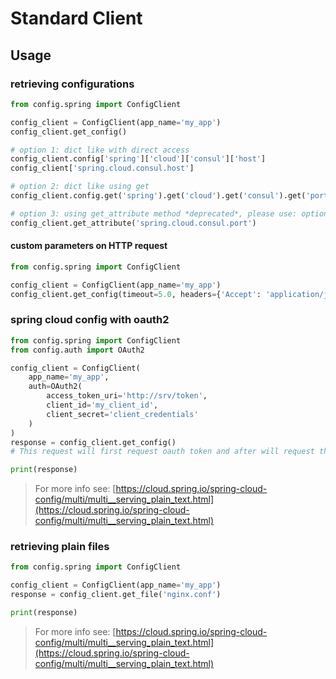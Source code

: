 # Standard Client

## Usage

### retrieving configurations

````python
from config.spring import ConfigClient

config_client = ConfigClient(app_name='my_app')
config_client.get_config()

# option 1: dict like with direct access
config_client.config['spring']['cloud']['consul']['host']
config_client['spring.cloud.consul.host']

# option 2: dict like using get
config_client.config.get('spring').get('cloud').get('consul').get('port')

# option 3: using get_attribute method *deprecated*, please use: option 1 or option 2
config_client.get_attribute('spring.cloud.consul.port')
````

#### custom parameters on HTTP request

```python
from config.spring import ConfigClient

config_client = ConfigClient(app_name='my_app')
config_client.get_config(timeout=5.0, headers={'Accept': 'application/json'})
```

### spring cloud config with oauth2

````python
from config.spring import ConfigClient
from config.auth import OAuth2

config_client = ConfigClient(
    app_name='my_app',
    auth=OAuth2(
        access_token_uri='http://srv/token',
        client_id='my_client_id',
        client_secret='client_credentials'
    )
)
response = config_client.get_config()
# This request will first request oauth token and after will request the config.

print(response)
````

> For more info see: [https://cloud.spring.io/spring-cloud-config/multi/multi__serving_plain_text.html](https://cloud.spring.io/spring-cloud-config/multi/multi__serving_plain_text.html)

### retrieving plain files

````python
from config.spring import ConfigClient

config_client = ConfigClient(app_name='my_app')
response = config_client.get_file('nginx.conf')

print(response)
````

> For more info see: [https://cloud.spring.io/spring-cloud-config/multi/multi__serving_plain_text.html](https://cloud.spring.io/spring-cloud-config/multi/multi__serving_plain_text.html)
